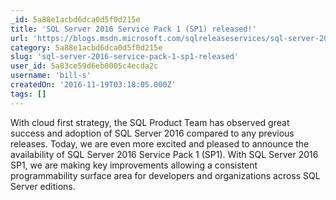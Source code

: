 ```yaml
---
_id: 5a88e1acbd6dca0d5f0d215e
title: 'SQL Server 2016 Service Pack 1 (SP1) released!'
url: 'https://blogs.msdn.microsoft.com/sqlreleaseservices/sql-server-2016-service-pack-1-sp1-released/'
category: 5a88e1acbd6dca0d5f0d215e
slug: 'sql-server-2016-service-pack-1-sp1-released'
user_id: 5a83ce59d6eb0005c4ecda2c
username: 'bill-s'
createdOn: '2016-11-19T03:18:05.000Z'
tags: []
---
```


With cloud first strategy, the SQL Product Team has observed great success and adoption of SQL Server 2016 compared to any previous releases. Today, we are even more excited and pleased to announce the availability of SQL Server 2016 Service Pack 1 (SP1). With SQL Server 2016 SP1, we are making key improvements allowing a consistent programmability surface area for developers and organizations across SQL Server editions. 
